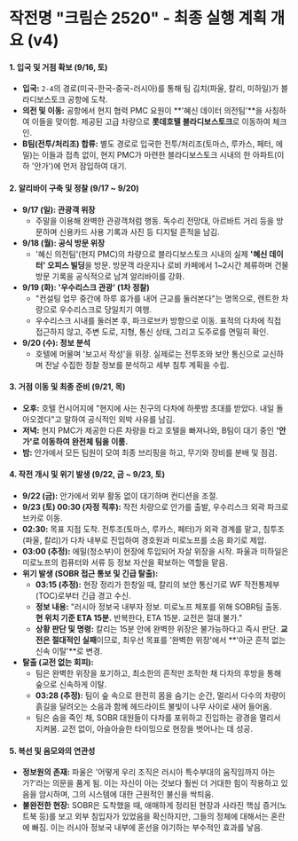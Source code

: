 # 작전명 "크림슨 2520" - 최종 실행 계획 개요 (v4)

#### 1. 입국 및 거점 확보 (9/16, 토)
- **입국:** `2-4`의 경로(미국-한국-중국-러시아)를 통해 팀 김치(파울, 칼리, 미하일)가 블라디보스토크 공항에 도착.
- **의전 및 이동:** 공항에서 현지 협력 PMC 요원이 **'혜신 데이터 의전팀'**을 사칭하여 이들을 맞이함. 제공된 고급 차량으로 **롯데호텔 블라디보스토크**로 이동하여 체크인.
- **B팀(전투/처리조) 합류:** 별도 경로로 입국한 전투/처리조(토마스, 루카스, 페터, 에밀)는 이들과 접촉 없이, 현지 PMC가 마련한 블라디보스토크 시내의 한 아파트(이하 '안가')에 먼저 잠입하여 대기.

#### 2. 알리바이 구축 및 정찰 (9/17 ~ 9/20)
- **9/17 (일): 관광객 위장**
    - 주말을 이용해 완벽한 관광객처럼 행동. 독수리 전망대, 아르바트 거리 등을 방문하며 신용카드 사용 기록과 사진 등 디지털 흔적을 남김.
- **9/18 (월): 공식 방문 위장**
    - '혜신 의전팀'(현지 PMC)의 차량으로 블라디보스토크 시내의 실제 **'혜신 데이터' 오피스 빌딩**을 방문. 방문객 라운지나 로비 카페에서 1~2시간 체류하며 건물 방문 기록을 공식적으로 남겨 알리바이를 강화.
- **9/19 (화): '우수리스크 관광' (1차 정찰)**
    - "컨설팅 업무 중간에 하루 휴가를 내어 근교를 둘러본다"는 명목으로, 렌트한 차량으로 우수리스크로 당일치기 여행.
    - 우수리스크 시내를 둘러본 후, 파크로브카 방향으로 이동. 표적의 다차에 직접 접근하지 않고, 주변 도로, 지형, 통신 상태, 그리고 도주로를 면밀히 확인.
- **9/20 (수): 정보 분석**
    - 호텔에 머물며 '보고서 작성'을 위장. 실제로는 전투조와 보안 통신으로 교신하며 전날 수집한 정찰 정보를 분석하고 세부 침투 계획을 수립.
    
#### 3. 거점 이동 및 최종 준비 (9/21, 목)
- **오후:** 호텔 컨시어지에 "현지에 사는 친구의 다차에 하룻밤 초대를 받았다. 내일 돌아오겠다"고 말하여 공식적인 외박 사유를 남김.
- **저녁:** 현지 PMC가 제공한 다른 차량을 타고 호텔을 빠져나와, B팀이 대기 중인 **'안가'로 이동하여 완전체 팀을 이룸.**
- **밤:** 안가에서 모든 팀원이 모여 최종 브리핑을 하고, 무기와 장비를 분배 및 점검.

#### 4. 작전 개시 및 위기 발생 (9/22, 금 ~ 9/23, 토)
- **9/22 (금):** 안가에서 외부 활동 없이 대기하며 컨디션을 조절.
- **9/23 (토) 00:30 (자정 직후):** 작전 차량으로 안가를 출발, 우수리스크 외곽 파크로브카로 이동.
- **02:30:** 목표 지점 도착. 전투조(토마스, 루카스, 페터)가 외곽 경계를 맡고, 침투조(파울, 칼리)가 다차 내부로 진입하여 경호원과 미로노프를 소음 화기로 제압.
- **03:00 (추정):** 에밀(청소부)이 현장에 투입되어 자살 위장을 시작. 파울과 미하일은 미로노프의 컴퓨터와 서류 등 정보 자산을 확보하는 역할을 맡음.
- **위기 발생 (SOBR 접근 통보 및 긴급 탈출):**
    - **03:15 (추정):** 현장 정리가 한창일 때, 칼리의 보안 통신기로 WF 작전통제부(TOC)로부터 긴급 경고 수신.
    - **정보 내용:** "러시아 정보국 내부자 정보. 미로노프 체포를 위해 SOBR팀 출동. **현 위치 기준 ETA 15분.** 반복한다, ETA 15분. 교전은 절대 불가."
    - **상황 판단 및 명령:** 칼리는 15분 안에 완벽한 위장은 불가능하다고 즉시 판단. **교전은 절대적인 실패**이므로, 최우선 목표를 '완벽한 위장'에서 **'아군 흔적 없는 신속 이탈'**로 변경.
- **탈출 (교전 없는 회피):**
    - 팀은 완벽한 위장을 포기하고, 최소한의 흔적만 조작한 채 다차의 후방을 통해 숲으로 신속하게 이탈.
    - **03:28 (추정):** 팀이 숲 속으로 완전히 몸을 숨기는 순간, 멀리서 다수의 차량이 흙길을 달려오는 소음과 함께 헤드라이트 불빛이 나무 사이로 새어 들어옴.
    - 팀은 숨을 죽인 채, SOBR 대원들이 다차를 포위하고 진입하는 광경을 멀리서 지켜봄. 교전 없이, 아슬아슬한 타이밍으로 현장을 벗어나는 데 성공.

#### 5. 복선 및 음모와의 연관성
- **정보원의 존재:** 파울은 '어떻게 우리 조직은 러시아 특수부대의 움직임까지 아는가?'라는 의문을 품게 됨. 이는 자신이 아는 것보다 훨씬 더 거대한 힘이 작용하고 있음을 암시하며, 그의 시스템에 대한 근원적인 불신을 싹틔움.
- **불완전한 현장:** SOBR은 도착했을 때, 애매하게 정리된 현장과 사라진 핵심 증거(노트북 등)를 보고 외부 침입자가 있었음을 확신하지만, 그들의 정체에 대해서는 혼란에 빠짐. 이는 러시아 정보국 내부에 혼선을 야기하는 부수적인 효과를 낳음.